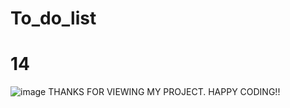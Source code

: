 # To_do_list
# 14
![image](https://user-images.githubusercontent.com/69636277/98123584-0e807180-1ed8-11eb-887d-06cd0e9e6477.png)
THANKS FOR VIEWING MY PROJECT.
HAPPY CODING!!
